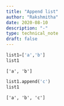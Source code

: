 ```yaml
---
title: "Append list"
author: "Rakshmitha"
date: 2020-08-10
description: "-"
type: technical_note
draft: false
---
```


```python
list1=['a','b']
list1
```




    ['a', 'b']




```python
list1.append('c')
list1
```




    ['a', 'b', 'c']




```python

```
